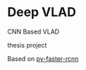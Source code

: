 # Deep VLAD

CNN Based VLAD

thesis project

Based on [py-faster-rcnn](https://github.com/rbgirshick/py-faster-rcnn)